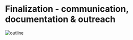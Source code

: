 # Finalization - communication, documentation & outreach

![outline](../static/expra_outline_finalization.png)
